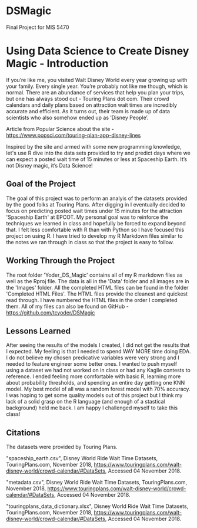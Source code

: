 # DSMagic
Final Project for MIS 5470


Using Data Science to Create Disney Magic - Introduction
=======================================================

If you’re like me, you visited Walt Disney World every year growing up with your family. Every single year. You’re probably not like me though, which is normal. There are an abundance of services that help you plan your trips, but one has always stood out - Touring Plans dot com. Their crowd calendars and daily plans based on attraction wait times are incredibly accurate and efficient. As it turns out, their team is made up of data scientists who also somehow ended up as ‘Disney People’.

Article from Popular Science about the site - https://www.popsci.com/touring-plan-app-disney-lines

Inspired by the site and armed with some new programming knowledge, let's use R dive into the data sets provided to try and predict days where we can expect a posted wait time of 15 minutes or less at Spaceship Earth. It’s not Disney magic, it’s Data Science!


Goal of the Project
-------------------

The goal of this project was to perform an analyis of the datasets provided by the good folks at Touring Plans. After digging in I eventually decided to focus on predicting posted wait times under 15 minutes for the attraction 'Spaceship Earth' at EPCOT. My personal goal was to reinforce the techniques we learned in class and hopefully be forced to expand beyond that. I felt less comfortable with R than with Python so I have focused this project on using R. I have tried to develop my R Markdown files similar to the notes we ran through in class so that the project is easy to follow.

Working Through the Project
---------------------------

The root folder 'Yoder_DS_Magic' contains all of my R markdown files as well as the Rproj file. The data is all in the 'Data' folder and all images are in the 'Images' folder. All the completed HTML files can be found in the folder 'Completed HTML Files'. The HTML files provide the cleanest and quickest read through. I have numbered the HTML files in the order I completed them. All of my files can also be found on GitHub - https://github.com/tcyoder/DSMagic 

Lessons Learned
---------------

After seeing the results of the models I created, I did not get the results that I expected. My feeling is that I needed to spend WAY MORE time doing EDA. I do not believe my chosen predicative variables were very strong and I needed to feature engineer some better ones. I wanted to push myself using a dataset we had not worked on in class or had any Kaglle contests to reference. I ended feeling more comfortable with basic R, learning more about probability thresholds, and spending an entire day getting one KNN model. My best model of all was a random forest model with 70% accuracy. I was hoping to get some quality models out of this project but I think my lack of a solid grasp on the R language (and enough of a stastical background) held me back. I am happy I challenged myself to take this class! 

Citations
---------

The datasets were provided by Touring Plans. 

"spaceship_earth.csv", Disney World Ride Wait Time Datasets, TouringPlans.com, November 2018, https://www.touringplans.com/walt-disney-world/crowd-calendar/#DataSets, Accessed 04 November 2018.

"metadata.csv", Disney World Ride Wait Time Datasets, TouringPlans.com, November 2018, https://www.touringplans.com/walt-disney-world/crowd-calendar/#DataSets, Accessed 04 November 2018.

"touringplans_data_dictionary.xlsx", Disney World Ride Wait Time Datasets, TouringPlans.com, November 2018, https://www.touringplans.com/walt-disney-world/crowd-calendar/#DataSets, Accessed 04 November 2018.
